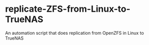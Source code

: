 # replicate-ZFS-from-Linux-to-TrueNAS
An automation script that does replication from OpenZFS in Linux to TrueNAS
